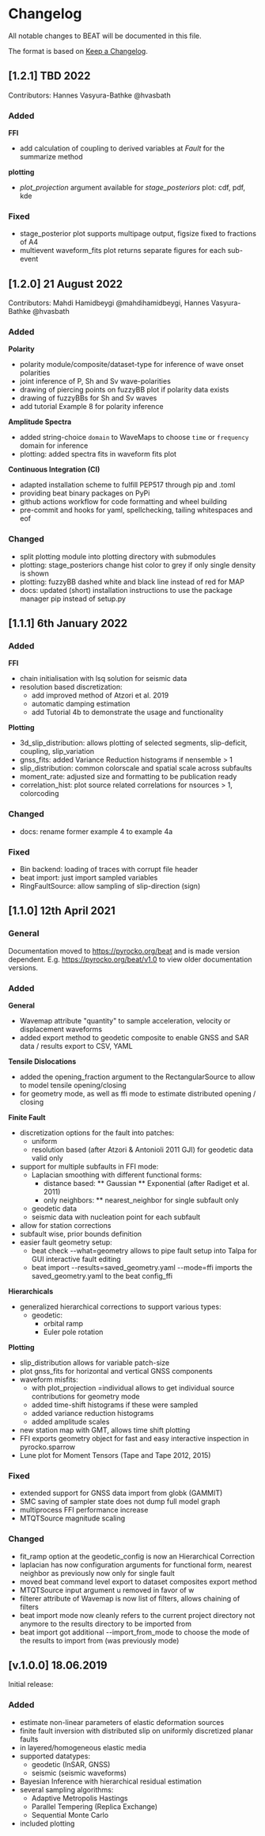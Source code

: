 # Changelog

All notable changes to BEAT will be documented in this file.

The format is based on [Keep a Changelog](https://keepachangelog.com/en/1.0.0/).

## [1.2.1] TBD 2022
Contributors: Hannes Vasyura-Bathke @hvasbath

### Added
**FFI**
- add calculation of coupling to derived variables at *Fault* for the summarize method

**plotting**
- *plot_projection* argument available for *stage_posteriors* plot: cdf, pdf, kde

### Fixed
- stage_posterior plot supports multipage output, figsize fixed to fractions of A4
- multievent waveform_fits plot returns separate figures for each sub-event


## [1.2.0] 21 August 2022
Contributors: Mahdi Hamidbeygi @mahdihamidbeygi, Hannes Vasyura-Bathke @hvasbath

### Added
**Polarity**
- polarity module/composite/dataset-type for inference of wave onset polarities
- joint inference of P, Sh and Sv wave-polarities
- drawing of piercing points on fuzzyBB plot if polarity data exists
- drawing of fuzzyBBs for Sh and Sv waves
- add tutorial Example 8 for polarity inference

**Amplitude Spectra**
- added string-choice `domain` to WaveMaps to choose `time` or `frequency` domain for inference
- plotting: added spectra fits in waveform fits plot

**Continuous Integration (CI)**
- adapted installation scheme to fulfill PEP517 through pip and .toml
- providing beat binary packages on PyPi
- github actions workflow for code formatting and wheel building
- pre-commit and hooks for yaml, spellchecking, tailing whitespaces and eof

### Changed
- split plotting module into plotting directory with submodules
- plotting: stage_posteriors change hist color to grey if only single density is shown
- plotting: fuzzyBB dashed white and black line instead of red for MAP
- docs: updated (short) installation instructions to use the package manager pip instead of setup.py

## [1.1.1] 6th January 2022

### Added
**FFI**
- chain initialisation with lsq solution for seismic data
- resolution based discretization:
  * add improved method of Atzori et al. 2019
  * automatic damping estimation
  * add Tutorial 4b to demonstrate the usage and functionality

**Plotting**
- 3d_slip_distribution: allows plotting of selected segments, slip-deficit, coupling, slip_variation
- gnss_fits: added Variance Reduction histograms if nensemble > 1
- slip_distribution: common colorscale and spatial scale across subfaults
- moment_rate: adjusted size and formatting to be publication ready
- correlation_hist: plot source related correlations for nsources > 1, colorcoding

### Changed
- docs: rename former example 4 to example 4a

### Fixed
- Bin backend: loading of traces with corrupt file header
- beat import: just import sampled variables
- RingFaultSource: allow sampling of slip-direction (sign)

## [1.1.0] 12th April 2021

### General

Documentation moved to https://pyrocko.org/beat and is made version dependent.
E.g. https://pyrocko.org/beat/v1.0 to view older documentation versions.

### Added
**General**
- Wavemap attribute "quantity" to sample acceleration, velocity or displacement waveforms
- added export method to geodetic composite to enable GNSS and SAR data / results export to CSV, YAML

**Tensile Dislocations**
- added the opening_fraction argument to the RectangularSource to allow to model tensile opening/closing
- for geometry mode, as well as ffi mode to estimate distributed opening / closing

**Finite Fault**
- discretization options for the fault into patches:
  + uniform
  + resolution based (after Atzori & Antonioli 2011 GJI) for geodetic data valid only
- support for multiple subfaults in FFI mode:
  + Laplacian smoothing with different functional forms:
    * distance based:
      ** Gaussian
      ** Exponential (after Radiget et al. 2011)
    * only neighbors:
      ** nearest_neighbor for single subfault only
  + geodetic data
  + seismic data with nucleation point for each subfault
- allow for station corrections
- subfault wise, prior bounds definition
- easier fault geometry setup:
  + beat check --what=geometry allows to pipe fault setup into Talpa for GUI interactive fault editing
  + beat import --results=saved_geometry.yaml --mode=ffi imports the saved_geometry.yaml to the beat config_ffi

**Hierarchicals**
- generalized hierarchical corrections to support various types:
  + geodetic:
    * orbital ramp
    * Euler pole rotation

**Plotting**
- slip_distribution allows for variable patch-size
- plot gnss_fits for horizontal and vertical GNSS components
- waveform misfits:
  + with plot_projection =individual allows to get individual source contributions for geometry mode
  + added time-shift histograms if these were sampled
  + added variance reduction histograms
  + added amplitude scales
- new station map with GMT, allows time shift plotting
- FFI exports geometry object for fast and easy interactive inspection in pyrocko.sparrow
- Lune plot for Moment Tensors (Tape and Tape 2012, 2015)

### Fixed
- extended support for GNSS data import from globk (GAMMIT)
- SMC saving of sampler state does not dump full model graph
- multiprocess FFI performance increase
- MTQTSource magnitude scaling

### Changed
- fit_ramp option at the geodetic_config is now an Hierarchical Correction
- laplacian has now configuration arguments for functional form, nearest neighbor as previously now only for single fault
- moved beat command level export to dataset composites export method
- MTQTSource input argument u removed in favor of w
- filterer attribute of Wavemap is now list of filters, allows chaining of filters
- beat import mode now cleanly refers to the current project directory not anymore to the results directory to be imported from
- beat import got additional --import_from_mode to choose the mode of the results to import from (was previously mode)

## [v.1.0.0]  18.06.2019
Initial release:

### Added
- estimate non-linear parameters of elastic deformation sources
- finite fault inversion with distributed slip on uniformly discretized planar faults
- in layered/homogeneous elastic media
- supported datatypes:
  + geodetic (InSAR, GNSS)
  + seismic (seismic waveforms)
- Bayesian Inference with hierarchical residual estimation
- several sampling algorithms:
  + Adaptive Metropolis Hastings
  + Parallel Tempering (Replica Exchange)
  + Sequential Monte Carlo
- included plotting
